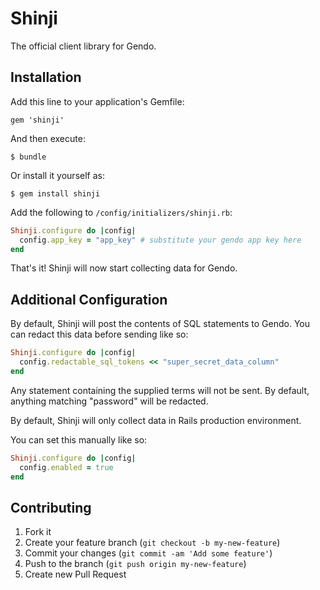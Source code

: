 # Shinji

The official client library for Gendo.

## Installation

Add this line to your application's Gemfile:

```
gem 'shinji'
```

And then execute:

```
$ bundle
```

Or install it yourself as:

```
$ gem install shinji
```

Add the following to `/config/initializers/shinji.rb`:

```ruby
Shinji.configure do |config|
  config.app_key = "app_key" # substitute your gendo app key here
end
```

That's it! Shinji will now start collecting data for Gendo.

## Additional Configuration

By default, Shinji will post the contents of SQL statements to Gendo. You can
redact this data before sending like so:

```ruby
Shinji.configure do |config|
  config.redactable_sql_tokens << "super_secret_data_column"
end
```

Any statement containing the supplied terms will not be sent.
By default, anything matching "password" will be redacted.

By default, Shinji will only collect data in Rails production environment.

You can set this manually like so:

```ruby
Shinji.configure do |config|
  config.enabled = true
end
```

## Contributing

1. Fork it
2. Create your feature branch (`git checkout -b my-new-feature`)
3. Commit your changes (`git commit -am 'Add some feature'`)
4. Push to the branch (`git push origin my-new-feature`)
5. Create new Pull Request
